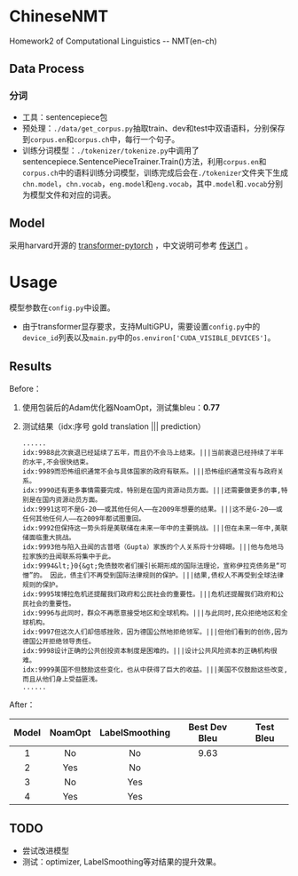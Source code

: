 # ChineseNMT

Homework2 of Computational Linguistics -- NMT(en-ch)

## Data Process

### 分词

- 工具：sentencepiece包
- 预处理：`./data/get_corpus.py`抽取train、dev和test中双语语料，分别保存到`corpus.en`和`corpus.ch`中，每行一个句子。
- 训练分词模型：`./tokenizer/tokenize.py`中调用了sentencepiece.SentencePieceTrainer.Train()方法，利用`corpus.en`和`corpus.ch`中的语料训练分词模型，训练完成后会在`./tokenizer`文件夹下生成`chn.model`，`chn.vocab`，`eng.model`和`eng.vocab`，其中`.model`和`.vocab`分别为模型文件和对应的词表。

## Model

采用harvard开源的 [transformer-pytorch](http://nlp.seas.harvard.edu/2018/04/03/attention.html) ，中文说明可参考 [传送门](https://zhuanlan.zhihu.com/p/144825330) 。

# Usage

模型参数在`config.py`中设置。

- 由于transformer显存要求，支持MultiGPU，需要设置`config.py`中的`device_id`列表以及`main.py`中的`os.environ['CUDA_VISIBLE_DEVICES']`。

## Results

Before：

1. 使用包装后的Adam优化器NoamOpt，测试集bleu：**0.77**

2. 测试结果（idx:序号 gold translation ||| prediction）

   ```
   ......
   idx:9988此次衰退已经延续了五年，而且仍不会马上结束。|||当前衰退已经持续了半年的水平,不会很快结束。
   idx:9989而恐怖组织通常不会与具体国家的政府有联系。|||恐怖组织通常没有与政府关系。
   idx:9990还有更多事情需要完成，特别是在国内资源动员方面。|||还需要做更多的事,特别是在国内资源动员方面。
   idx:9991这可不是G-20——或其他任何人——在2009年想要的结果。|||这不是G-20——或任何其他任何人——在2009年都试图重回。
   idx:9992但保持这一势头将是美联储在未来一年中的主要挑战。|||但在未来一年中,美联储面临重大挑战。
   idx:9993他与陷入丑闻的古普塔（Gupta）家族的个人关系将十分碍眼。|||他与危地马拉家族的丑闻联系将集中于此。
   idx:9994&lt;}0{&gt;免债鼓吹者们援引长期形成的国际法理论，宣称伊拉克债务是“可憎”的。 因此，债主们不再受到国际法律规则的保护。|||结果,债权人不再受到全球法律规则的保护。
   idx:9995埃博拉危机还提醒我们政府和公民社会的重要性。|||危机还提醒我们政府和公民社会的重要性。
   idx:9996与此同时，群众不再愿意接受地区和全球机构。|||与此同时,民众拒绝地区和全球机构。
   idx:9997但这次人们却倍感挫败，因为德国公然地拒绝领军。|||但他们看到的创伤,因为德国公开拒绝领导责任。
   idx:9998设计正确的公共创投资本制度是困难的。|||设计公共风险资本的正确机构很难。
   idx:9999美国不但鼓励这些变化，也从中获得了巨大的收益。|||美国不仅鼓励这些改变,而且从他们身上受益匪浅。
   ......
   ```

After：

| Model | NoamOpt | LabelSmoothing | Best Dev Bleu | Test Bleu |
| :---: | :-----: | :------------: | :-----------: | :-------: |
|   1   |   No    |       No       |     9.63      |           |
|   2   |   Yes   |       No       |               |           |
|   3   |   No    |      Yes       |               |           |
|   4   |   Yes   |      Yes       |               |           |



## TODO

- 尝试改进模型
- 测试：optimizer, LabelSmoothing等对结果的提升效果。